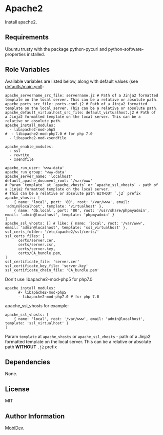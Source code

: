 Apache2
=========

Install apache2.

Requirements
------------

Ubuntu trusty with the package python-pycurl and python-software-properties installed.

Role Variables
--------------

Available variables are listed below, along with default values (see [defaults/main.yml](defaults/main.yml)):

    apache_servername_src_file: servername.j2 # Path of a Jinja2 formatted template on the local server. This can be a relative or absolute path.
    apache_ports_src_file: ports.conf.j2 # Path of a Jinja2 formatted template on the local server. This can be a relative or absolute path.
    apache_default_virtualhost_src_file: default_virtualhost.j2 # Path of a Jinja2 formatted template on the local server. This can be a relative or absolute path.
    apache_install_modules:
      - libapache2-mod-php5
    #  - libapache2-mod-php7.0 # for php 7.0
      - libapache2-mod-xsendfile
    
    apache_enable_modules:
      - ssl
      - rewrite
      - xsendfile
    
    apache_run_user: 'www-data'
    apache_run_group: 'www-data'
    apache_server_name: 'localhost'
    default_apache_document_root: '/var/www'
    # Param `template` at `apache_vhosts` or `apache_ssl_vhosts` - path of a Jinja2 formatted template on the local server.
    # This can be a relative or absolute path WITHOUT `.j2` prefix
    apache_vhosts: [
        { name: 'local', port: '80', root: '/var/www', email: 'admin@localhost', template: 'virtualhost' },
        { name: 'db.local', port: '80', root: '/usr/share/phpmyadmin', email: 'admin@localhost', template: 'phpmyadmin' }
    ]
    apache_ssl_vhosts: [] # like: { name: 'local', root: '/var/www', email: 'admin@localhost', template: 'ssl_virtualhost' },
    ssl_certs_folder: '/etc/apache2/ssl/certs/'
    ssl_certs_files: [
          certs/server.cer,
          certs/server.csr,
          certs/server.key,
          certs/CA_bundle.pem,
    ]
    ssl_certificate_file: 'server.cer'
    ssl_certificate_key_file: 'server.key'
    ssl_certificate_chain_file: 'CA_bundle.pem'

Don't use libapache2-mod-php5 for php7.0

    apache_install_modules:
          #- libapache2-mod-php5
          - libapache2-mod-php7.0 # for php 7.0

apache_ssl_vhosts for example:

    apache_ssl_vhosts: [
        { name: 'local', root: '/var/www', email: 'admin@localhost', template: 'ssl_virtualhost' }
    ]

Param `template` at `apache_vhosts` or `apache_ssl_vhosts` - path of a Jinja2 formatted template on the local server. This can be a relative or absolute path **WITHOUT** `.j2` prefix

Dependencies
------------

None.

License
-------

MIT

Author Information
------------------

[MobiDev](http://mobidev.biz/).